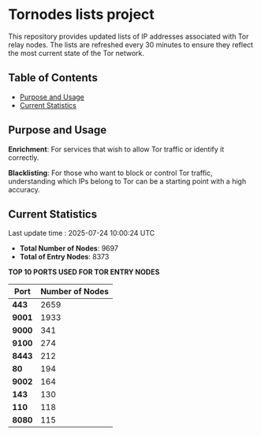 # Tornodes lists project

This repository provides updated lists of IP addresses associated with Tor relay nodes. The lists are refreshed every 30 minutes to ensure they reflect the most current state of the Tor network.

## Table of Contents

- [Purpose and Usage](#purpose-and-usage)
- [Current Statistics](#current-statistics)


## Purpose and Usage

**Enrichment**: For services that wish to allow Tor traffic or identify it correctly.

**Blacklisting**: For those who want to block or control Tor traffic, understanding which IPs belong to Tor can be a starting point with a high accuracy.

## Current Statistics

Last update time : 2025-07-24 10:00:24 UTC

- **Total Number of Nodes**: 9697
- **Total of Entry Nodes**: 8373

**TOP 10 PORTS USED FOR TOR ENTRY NODES**

| **Port** | **Number of Nodes** |
|------|-----------------|
| **443**   | 2659  |
| **9001**   | 1933  |
| **9000**   | 341  |
| **9100**   | 274  |
| **8443**   | 212  |
| **80**   | 194  |
| **9002**   | 164  |
| **143**   | 130  |
| **110**   | 118  |
| **8080**   | 115  |

